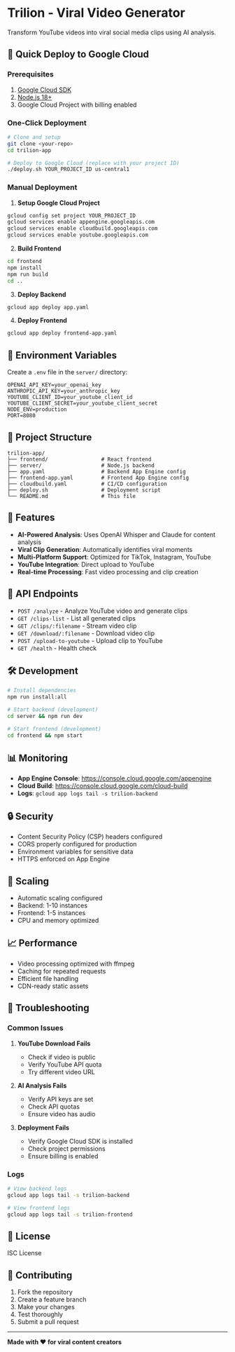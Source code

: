# Trilion - Viral Video Generator

Transform YouTube videos into viral social media clips using AI analysis.

## 🚀 Quick Deploy to Google Cloud

### Prerequisites
1. [Google Cloud SDK](https://cloud.google.com/sdk/docs/install)
2. [Node.js 18+](https://nodejs.org/)
3. Google Cloud Project with billing enabled

### One-Click Deployment

```bash
# Clone and setup
git clone <your-repo>
cd trilion-app

# Deploy to Google Cloud (replace with your project ID)
./deploy.sh YOUR_PROJECT_ID us-central1
```

### Manual Deployment

1. **Setup Google Cloud Project**
```bash
gcloud config set project YOUR_PROJECT_ID
gcloud services enable appengine.googleapis.com
gcloud services enable cloudbuild.googleapis.com
gcloud services enable youtube.googleapis.com
```

2. **Build Frontend**
```bash
cd frontend
npm install
npm run build
cd ..
```

3. **Deploy Backend**
```bash
gcloud app deploy app.yaml
```

4. **Deploy Frontend**
```bash
gcloud app deploy frontend-app.yaml
```

## 🔧 Environment Variables

Create a `.env` file in the `server/` directory:

```env
OPENAI_API_KEY=your_openai_key
ANTHROPIC_API_KEY=your_anthropic_key
YOUTUBE_CLIENT_ID=your_youtube_client_id
YOUTUBE_CLIENT_SECRET=your_youtube_client_secret
NODE_ENV=production
PORT=8080
```

## 📁 Project Structure

```
trilion-app/
├── frontend/                 # React frontend
├── server/                   # Node.js backend
├── app.yaml                  # Backend App Engine config
├── frontend-app.yaml         # Frontend App Engine config
├── cloudbuild.yaml           # CI/CD configuration
├── deploy.sh                 # Deployment script
└── README.md                 # This file
```

## 🎯 Features

- **AI-Powered Analysis**: Uses OpenAI Whisper and Claude for content analysis
- **Viral Clip Generation**: Automatically identifies viral moments
- **Multi-Platform Support**: Optimized for TikTok, Instagram, YouTube
- **YouTube Integration**: Direct upload to YouTube
- **Real-time Processing**: Fast video processing and clip creation

## 🔗 API Endpoints

- `POST /analyze` - Analyze YouTube video and generate clips
- `GET /clips-list` - List all generated clips
- `GET /clips/:filename` - Stream video clip
- `GET /download/:filename` - Download video clip
- `POST /upload-to-youtube` - Upload clip to YouTube
- `GET /health` - Health check

## 🛠️ Development

```bash
# Install dependencies
npm run install:all

# Start backend (development)
cd server && npm run dev

# Start frontend (development)
cd frontend && npm start
```

## 📊 Monitoring

- **App Engine Console**: https://console.cloud.google.com/appengine
- **Cloud Build**: https://console.cloud.google.com/cloud-build
- **Logs**: `gcloud app logs tail -s trilion-backend`

## 🔒 Security

- Content Security Policy (CSP) headers configured
- CORS properly configured for production
- Environment variables for sensitive data
- HTTPS enforced on App Engine

## 🚀 Scaling

- Automatic scaling configured
- Backend: 1-10 instances
- Frontend: 1-5 instances
- CPU and memory optimized

## 📈 Performance

- Video processing optimized with ffmpeg
- Caching for repeated requests
- Efficient file handling
- CDN-ready static assets

## 🐛 Troubleshooting

### Common Issues

1. **YouTube Download Fails**
   - Check if video is public
   - Verify YouTube API quota
   - Try different video URL

2. **AI Analysis Fails**
   - Verify API keys are set
   - Check API quotas
   - Ensure video has audio

3. **Deployment Fails**
   - Verify Google Cloud SDK is installed
   - Check project permissions
   - Ensure billing is enabled

### Logs

```bash
# View backend logs
gcloud app logs tail -s trilion-backend

# View frontend logs
gcloud app logs tail -s trilion-frontend
```

## 📄 License

ISC License

## 🤝 Contributing

1. Fork the repository
2. Create a feature branch
3. Make your changes
4. Test thoroughly
5. Submit a pull request

---

**Made with ❤️ for viral content creators** 